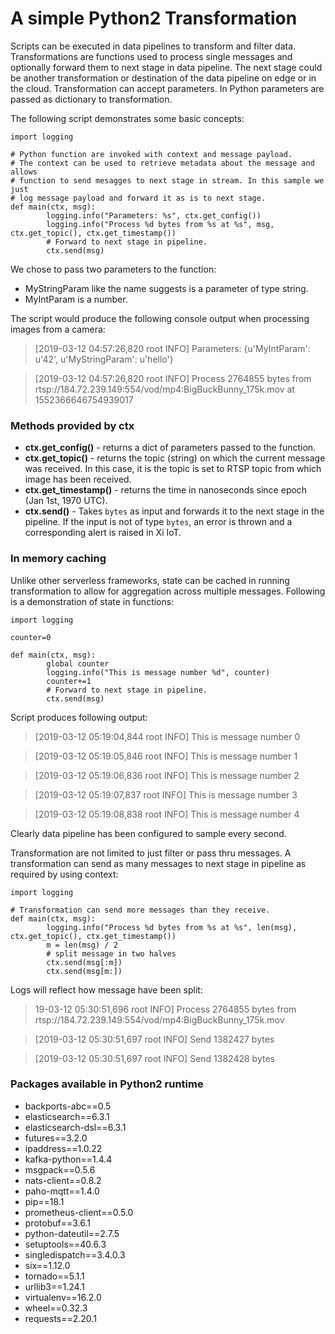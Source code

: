 # A simple Python2 Transformation

Scripts can be executed in data pipelines to transform and filter data.
Transformations are functions used to process single messages and optionally forward them to next stage in data pipeline.
The next stage could be another transformation or destination of the data pipeline on edge or in the cloud.
Transformation can accept parameters. In Python parameters are passed as dictionary to transformation.

The following script demonstrates some basic concepts:

```
import logging

# Python function are invoked with context and message payload.
# The context can be used to retrieve metadata about the message and allows
# function to send mesagges to next stage in stream. In this sample we just
# log message payload and forward it as is to next stage.
def main(ctx, msg):
        logging.info("Parameters: %s", ctx.get_config())
        logging.info("Process %d bytes from %s at %s", msg, ctx.get_topic(), ctx.get_timestamp())
        # Forward to next stage in pipeline.
        ctx.send(msg)
```

We chose to pass two parameters to the function:

* MyStringParam like the name suggests is a parameter of type string.
* MyIntParam is a number.

The script would produce the following console output when processing images from a camera:

> [2019-03-12 04:57:26,820 root INFO] Parameters: {u'MyIntParam': u'42', u'MyStringParam': u'hello'}

> [2019-03-12 04:57:26,820 root INFO] Process 2764855 bytes from rtsp://184.72.239.149:554/vod/mp4:BigBuckBunny_175k.mov at 1552366646754939017

### Methods provided by ctx
* **ctx.get_config()** - returns a dict of parameters passed to the function.
* **ctx.get_topic()** - returns the topic (string) on which the current message was received. In this case, it is the topic is set to RTSP topic from which image has been received.
* **ctx.get_timestamp()** - returns the time in nanoseconds since epoch (Jan 1st, 1970 UTC).
* **ctx.send()** - Takes `bytes` as input and forwards it to the next stage in the pipeline. If the input is not of type `bytes`, an error is thrown and a corresponding alert is raised in Xi IoT.

### In memory caching
Unlike other serverless frameworks, state can be cached in running transformation to allow for aggregation across multiple messages.
Following is a demonstration of state in functions:

```
import logging

counter=0

def main(ctx, msg):
        global counter
        logging.info("This is message number %d", counter)
        counter+=1
        # Forward to next stage in pipeline.
        ctx.send(msg)
```

Script produces following output:

> [2019-03-12 05:19:04,844 root INFO] This is message number 0

> [2019-03-12 05:19:05,846 root INFO] This is message number 1

> [2019-03-12 05:19:06,836 root INFO] This is message number 2

> [2019-03-12 05:19:07,837 root INFO] This is message number 3

> [2019-03-12 05:19:08,838 root INFO] This is message number 4

Clearly data pipeline has been configured to sample every second.

Transformation are not limited to just filter or pass thru messages.
A transformation can send as many messages to next stage in pipeline as required by using context:

```
import logging

# Transformation can send more messages than they receive. 
def main(ctx, msg):
        logging.info("Process %d bytes from %s at %s", len(msg), ctx.get_topic(), ctx.get_timestamp())
        m = len(msg) / 2
        # split message in two halves
        ctx.send(msg[:m])
        ctx.send(msg[m:])
```

Logs will reflect how message have been split:

> 19-03-12 05:30:51,696 root INFO] Process 2764855 bytes from rtsp://184.72.239.149:554/vod/mp4:BigBuckBunny_175k.mov

> [2019-03-12 05:30:51,697 root INFO] Send 1382427 bytes

> [2019-03-12 05:30:51,697 root INFO] Send 1382428 bytes

### Packages available in Python2 runtime
* backports-abc==0.5
* elasticsearch==6.3.1
* elasticsearch-dsl==6.3.1
* futures==3.2.0
* ipaddress==1.0.22
* kafka-python==1.4.4
* msgpack==0.5.6
* nats-client==0.8.2
* paho-mqtt==1.4.0
* pip==18.1
* prometheus-client==0.5.0
* protobuf==3.6.1
* python-dateutil==2.7.5
* setuptools==40.6.3
* singledispatch==3.4.0.3
* six==1.12.0
* tornado==5.1.1
* urllib3==1.24.1
* virtualenv==16.2.0
* wheel==0.32.3
* requests==2.20.1

